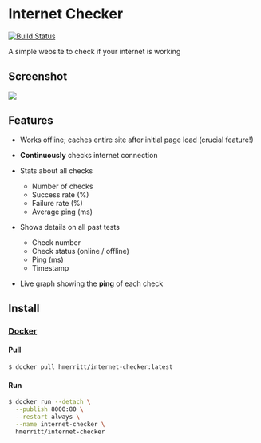 # Internet Checker

[![Build Status](https://travis-ci.org/hmerritt/internet-checker.svg?branch=master)](https://travis-ci.org/hmerritt/internet-checker)

A simple website to check if your internet is working


## Screenshot

![](https://i.imgur.com/rSHqAvT.png)


## Features
- Works offline; caches entire site after initial page load (crucial feature!)
- __Continuously__ checks internet connection

- Stats about all checks
	- Number of checks
	- Success rate (%)
	- Failure rate (%)
	- Average ping (ms)

- Shows details on all past tests 
	- Check number
	- Check status (online / offline)
	- Ping (ms)
	- Timestamp

- Live graph showing the __ping__ of each check


## Install

### [Docker](https://hub.docker.com/r/hmerritt/internet-checker)
#### Pull
```bash
$ docker pull hmerritt/internet-checker:latest
```

#### Run
```bash
$ docker run --detach \
  --publish 8000:80 \
  --restart always \
  --name internet-checker \
  hmerritt/internet-checker
```
